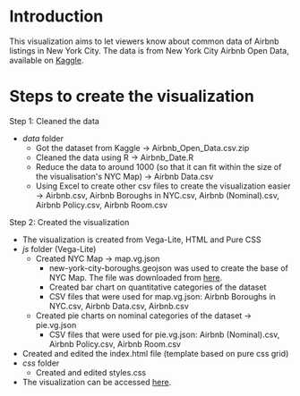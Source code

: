 # Introduction
This visualization aims to let viewers know about common data of Airbnb listings in New York City. The data is from New York City Airbnb Open Data, available on [Kaggle](https://www.kaggle.com/datasets/dgomonov/new-york-city-airbnb-open-data).

# Steps to create the visualization
Step 1: Cleaned the data 
- *data* folder
  - Got the dataset from Kaggle -> Airbnb_Open_Data.csv.zip
  - Cleaned the data using R -> Airbnb_Date.R
  - Reduce the data to around 1000 (so that it can fit within the size of the visualisation's NYC Map) -> Airbnb Data.csv
  - Using Excel to create other csv files to create the visualization easier -> Airbnb.csv, Airbnb Boroughs in NYC.csv, Airbnb (Nominal).csv, Airbnb Policy.csv, Airbnb Room.csv

Step 2: Created the visualization
- The visualization is created from Vega-Lite, HTML and Pure CSS
- *js* folder (Vega-Lite)
  - Created NYC Map -> map.vg.json
    - new-york-city-boroughs.geojson was used to create the base of NYC Map. The file was downloaded from [here](https://github.com/blackmad/neighborhoods/blob/master/new-york-city-boroughs.geojson).
    - Created bar chart on quantitative categories of the dataset
    - CSV files that were used for map.vg.json: Airbnb Boroughs in NYC.csv, Airbnb Data.csv, Airbnb.csv
  - Created pie charts on nominal categories of the dataset -> pie.vg.json
    - CSV files that were used for pie.vg.json: Airbnb (Nominal).csv, Airbnb Policy.csv, Airbnb Room.csv
- Created and edited the index.html file (template based on pure css grid)
- *css* folder
  - Created and edited styles.css
- The visualization can be accessed [here](https://jennyvanlinh.github.io/Airbnb/).

